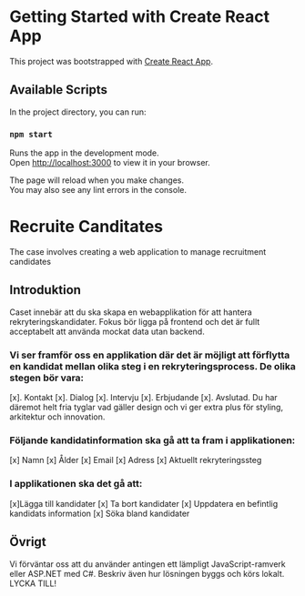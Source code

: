 # Getting Started with Create React App

This project was bootstrapped with [Create React App](https://github.com/facebook/create-react-app).

## Available Scripts

In the project directory, you can run:

### `npm start`

Runs the app in the development mode.\
Open [http://localhost:3000](http://localhost:3000) to view it in your browser.

The page will reload when you make changes.\
You may also see any lint errors in the console.


# Recruite Canditates
The case involves creating a web application to manage recruitment candidates

## Introduktion
Caset innebär att du ska skapa en webapplikation för att hantera rekryteringskandidater. Fokus bör ligga på frontend och det är fullt acceptabelt att använda mockat data utan backend.

### Vi ser framför oss en applikation där det är möjligt att förflytta en kandidat mellan olika steg i en rekryteringsprocess. De olika stegen bör vara:
[x]. Kontakt
[x]. Dialog
[x]. Intervju
[x]. Erbjudande
[x]. Avslutad.
Du har däremot helt fria tyglar vad gäller design och vi ger extra plus för styling, arkitektur och innovation.

### Följande kandidatinformation ska gå att ta fram i applikationen:
[x] Namn
[x] Ålder
[x] Email
[x] Adress
[x] Aktuellt rekryteringssteg

### I applikationen ska det gå att:
[x]Lägga till kandidater
[x] Ta bort kandidater
[x] Uppdatera en befintlig kandidats information
[x] Söka bland kandidater

## Övrigt
Vi förväntar oss att du använder antingen ett lämpligt JavaScript-ramverk eller ASP.NET med C#. Beskriv även hur lösningen byggs och körs lokalt.
LYCKA TILL!
